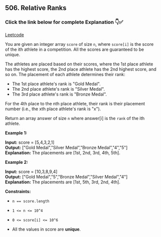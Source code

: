 ## 506. Relative Ranks

### Click the link below for complete Explanation 👇✅

[Leetcode]()

You are given an integer array ``score`` of size ``n``, where ``score[i]`` is the score of the ith athlete in a competition. All the scores are guaranteed to be unique.

The athletes are placed based on their scores, where the 1st place athlete has the highest score, the 2nd place athlete has the 2nd highest score, and so on. The placement of each athlete determines their rank:

- The 1st place athlete's rank is "Gold Medal". <br>
- The 2nd place athlete's rank is "Silver Medal". <br>
- The 3rd place athlete's rank is "Bronze Medal".

For the 4th place to the nth place athlete, their rank is their placement number (i.e., the xth place athlete's rank is "x").

Return an array answer of size ``n`` where answer[i] is the ``rank`` of the ith athlete.

 

**Example 1:**

**Input:** score = [5,4,3,2,1] <br>
**Output:** ["Gold Medal","Silver Medal","Bronze Medal","4","5"] <br>
**Explanation:** The placements are [1st, 2nd, 3rd, 4th, 5th].

**Example 2:**

**Input:** score = [10,3,8,9,4] <br>
**Output:** ["Gold Medal","5","Bronze Medal","Silver Medal","4"] <br>
**Explanation:** The placements are [1st, 5th, 3rd, 2nd, 4th].

 

**Constraints:**

- ``n == score.length``

- ``1 <= n <= 10^4``

- ``0 <= score[i] <= 10^6``

- All the values in score are __unique__.

